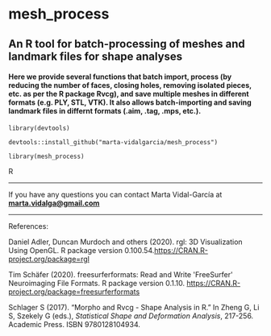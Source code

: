 # mesh_process

## An R tool for batch-processing of meshes and landmark files for shape analyses

#### Here we provide several functions that batch import, process (by  reducing the number of faces, closing holes, removing isolated pieces, etc. as per the R package Rvcg), and save multiple meshes in different formats (e.g. PLY, STL, VTK). It also allows batch-importing and saving landmark files in differnt formats (.aim, .tag, .mps, etc.).

`library(devtools)`

`devtools::install_github("marta-vidalgarcia/mesh_process")`

`library(mesh_process)`

R
***

If you have any questions you can contact Marta Vidal-García at **marta.vidalga@gmail.com**

***

References:

Daniel Adler, Duncan Murdoch and others (2020). rgl: 3D Visualization Using OpenGL. 
R package version 0.100.54.https://CRAN.R-project.org/package=rgl

Tim Schäfer (2020). freesurferformats: Read and Write 'FreeSurfer' Neuroimaging File Formats. 
R package version 0.1.10. https://CRAN.R-project.org/package=freesurferformats

Schlager S (2017). “Morpho and Rvcg - Shape Analysis in R.” In Zheng G, Li S, 
Szekely G (eds.), _Statistical Shape and Deformation Analysis_, 217-256. Academic 
Press. ISBN 9780128104934.
